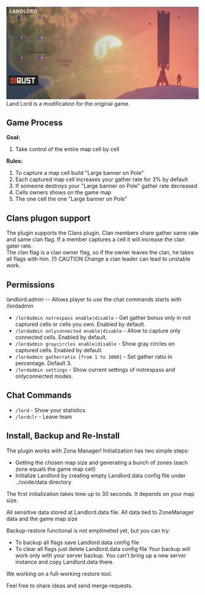 ![image](https://github.com/bravoavo/LandLord/blob/main/rust-landlord.png?raw=true)
Land Lord is a modification for the original game. 

## Game Process

**Goal:**
1. Take control of the entire map cell by cell

**Rules:**
1. To capture a map cell build "Large banner on Pole"
2. Each captured map cell increases your gather rate for 3% by default
3. If someone destroys your "Large banner on Pole" gather rate decreased
4. Cells owners shows on the game map
5. The one cell the one "Large banner on Pole"

## Clans plugon support

The plugin supports the Clans plugin. Clan members share gather same rate and same clan flag. If a member captures a cell it will increase the clan gater rate.  
The clan flag is a clan owner flag, so if the owner leaves the clan, he takes all flags with him. (!) CAUTION Change a clan leader can lead to unstable work.


## Permissions

landlord.admin -- Allows player to use the chat commands starts with /lordadmin 

* `/lordadmin notrespass enable|disable` - Get gather bonus only in not captured cells or cells you own. Enabled by default.
* `/lordadmin onlyconnected enable|disable` - Allow to capture only connected cells. Enabled by default.
* `/lordadmin graycircles enable|disable` - Show gray circles on captured cells. Enabled by default.
* `/lordadmin gatherratio [from 1 to 1000]` - Set gather ratio in percentage. Default 3.
* `/lordadmin settings` - Show current settings of notrespass and onlyconnected modes.
	
## Chat Commands

* `/lord` - Show your statistics
* `/lordclr` - Leave team

## Install, Backup and Re-Install
The plugin works with Zona Manager! Initialization has two simple steps:
- Getting the chosen map size and generating a bunch of zones (each zone equals the game map cell)
- Initialize Landlord by creating empty Landlord.data config file under ../oxide/data directory

The first initialization takes time up to 30 seconds. It depends on your map size.

All sensitive data stored at Landlord.data file. All data tied to ZoneManager data and the game map size

Backup-restore functional is not emplimeted yet, but you can try: 
- To backup all flags save Landlord.data config file
- To clear all flags just delete Landlord.data config file
Your backup will work only with your server backup. You can't bring up a new server instance and copy Landlord.data there.

We working on a full-working restore tool.

Feel free to share ideas and send merge requests.
